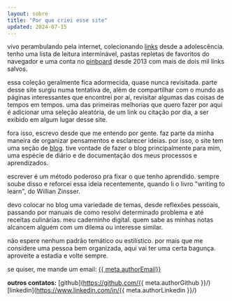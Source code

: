 ```yaml
---
layout: sobre
title: "Por que criei esse site"
updated: 2024-07-15
---
```


vivo perambulando pela internet, colecionando [links](/links) desde a adolescência. tenho uma lista de leitura interminável, pastas repletas de favoritos do navegador e uma conta no [pinboard](https://pinboard.in/) desde 2013 com mais de dois mil links salvos.

essa coleção geralmente fica adormecida, quase nunca revisitada. parte desse site surgiu numa tentativa de, além de compartilhar com o mundo as páginas interessantes que encontrei por aí, revisitar algumas das coisas de tempos em tempos. uma das primeiras melhorias que quero fazer por aqui é adicionar uma seleção aleatória, de um link ou citação por dia, a ser exibido em algum lugar desse site.

fora isso, escrevo desde que me entendo por gente. faz parte da minha maneira de organizar pensamentos e esclarecer ideias. por isso, o site tem uma seção de [blog](/blog). tive vontade de fazer o blog principalmente para mim, uma espécie de diário e de documentação dos meus processos e aprendizados. 

escrever é um método poderoso pra fixar o que tenho aprendido. sempre soube disso e reforcei essa ideia recentemente, quando li o livro "writing to learn", do Willian Zinsser. 

devo colocar no blog uma variedade de temas, desde reflexões pessoais, passando por manuais de como resolvi determinado problema e até receitas culinárias. meu caderninho digital. quem sabe as minhas notas alcancem alguém com um dilema ou interesse similar.

não espere nenhum padrão temático ou estilístico. por mais que me considere uma pessoa bem organizada, aqui vai ter uma certa bagunça. aproveite a estadia e volte sempre. 

se quiser, me mande um email: <a href="mailto:{{ meta.authorEmail}}">{{ meta.authorEmail}}</a>

**outros contatos:**
[github](https://github.com/{{ meta.authorGithub }}/)
[linkedin](https://www.linkedin.com/in/{{ meta.authorLinkedin }}/)